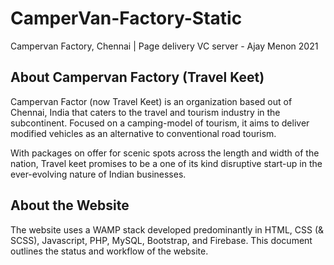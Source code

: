 # CamperVan-Factory-Static
Campervan Factory, Chennai | Page delivery VC server - Ajay Menon 2021

## About Campervan Factory (Travel Keet)
Campervan Factor (now Travel Keet) is an organization based out of Chennai, India that caters to the travel and tourism industry in the subcontinent. Focused on a camping-model of tourism, it aims to deliver modified vehicles as an alternative to conventional road tourism.

With packages on offer for scenic spots across the length and width of the nation, Travel keet promises to be a one of its kind disruptive start-up in the ever-evolving nature of Indian businesses.

## About the Website
The website uses a WAMP stack developed predominantly in HTML, CSS (& SCSS), Javascript, PHP, MySQL, Bootstrap, and Firebase. This document outlines the status and workflow of the website.
